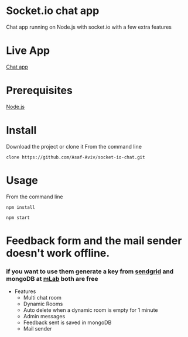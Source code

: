# Socket.io chat app
Chat app running on Node.js with socket.io with a few extra features

# Live App
[Chat app](https://asaf-aviv-chat.herokuapp.com/)


# Prerequisites
[Node.js](https://nodejs.org/en/download/)
# Install
Download the project or clone it From the command line

`clone https://github.com/Asaf-Aviv/socket-io-chat.git`

# Usage
From the command line

`npm install`

`npm start`

# Feedback form and the mail sender doesn't work offline. 

### if you want to use them generate a key from [sendgrid](https://sendgrid.com/) and mongoDB at [mLab](https://mlab.com/) both are free

* Features
  * Multi chat room
  * Dynamic Rooms
  * Auto delete when a dynamic room is empty for 1 minute
  * Admin messages
  * Feedback sent is saved in mongoDB
  * Mail sender
